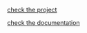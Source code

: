 [check the project](https://text-to-sound.netlify.com/)

[check the documentation](https://text-to-sound.netlify.com/docs/global.html)
